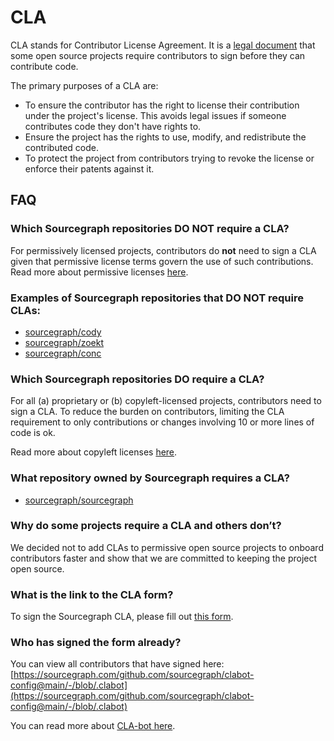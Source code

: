 # CLA

CLA stands for Contributor License Agreement. It is a [legal document](https://sourcegraph.com/github.com/sourcegraph/sourcegraph/-/blob/dev/CLA.txt) that some open source projects require contributors to sign before they can contribute code.

The primary purposes of a CLA are:

- To ensure the contributor has the right to license their contribution under the project's license. This avoids legal issues if someone contributes code they don't have rights to.
- Ensure the project has the rights to use, modify, and redistribute the contributed code.
- To protect the project from contributors trying to revoke the license or enforce their patents against it.

## FAQ

### Which Sourcegraph repositories DO NOT require a CLA?

For permissively licensed projects, contributors do **not** need to sign a CLA given that permissive license terms govern the use of such contributions. Read more about permissive licenses [here](../licenses/#allowed-licenses-permissive-licenses).

### Examples of Sourcegraph repositories that DO NOT require CLAs:

* [sourcegraph/cody](https://sourcegraph.com/github.com/sourcegraph/cody)
* [sourcegraph/zoekt](https://github.com/sourcegraph/zoekt)
* [sourcegraph/conc](https://github.com/sourcegraph/conc)

### Which Sourcegraph repositories DO require a CLA?

For all (a) proprietary or (b) copyleft-licensed projects, contributors need to sign a CLA. To reduce the burden on contributors, limiting the CLA requirement to only contributions or changes involving 10 or more lines of code is ok.

Read more about copyleft licenses [here](../licenses/#not-allowed-licenses-copyleft-licenses).

### What repository owned by Sourcegraph requires a CLA?

* [sourcegraph/sourcegraph](https://sourcegraph.com/github.com/sourcegraph/sourcegraph)

### Why do some projects require a CLA and others don’t?

We decided not to add CLAs to permissive open source projects to onboard contributors faster and show that we are committed to keeping the project open source.

### What is the link to the CLA form?

To sign the Sourcegraph CLA, please fill out [this form](https://forms.gle/YnmetmopXNxFxsDUA).

### Who has signed the form already?

You can view all contributors that have signed here: [https://sourcegraph.com/github.com/sourcegraph/clabot-config@main/-/blob/.clabot](https://sourcegraph.com/github.com/sourcegraph/clabot-config@main/-/blob/.clabot)

You can read more about [CLA-bot here](https://docs.sourcegraph.com/dev/contributing/accepting_contribution#cla-bot).
